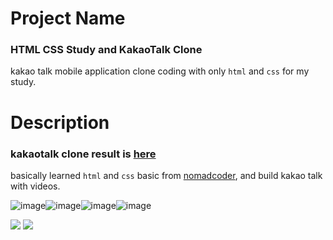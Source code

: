 # Project Name
### HTML CSS Study and KakaoTalk Clone
kakao talk mobile application clone coding with only `html` and `css` for my study. 

# Description
### kakaotalk clone result is [here](https://jh0152park.github.io/html_css_study_kakotalk_clone/)
basically learned `html` and `css` basic from [nomadcoder](https://nomadcoders.co/), and build kakao talk with videos.

![image](https://github.com/jh0152park/html_css_study_kakotalk_clone/assets/118165975/72c21655-0c3f-49cb-9aa6-c713b8e1d67c)![image](https://github.com/jh0152park/html_css_study_kakotalk_clone/assets/118165975/b5e23bc1-801a-4424-8557-af58f759a3fe)![image](https://github.com/jh0152park/html_css_study_kakotalk_clone/assets/118165975/79a8c81c-a840-41f3-a154-e3fd4632411c)![image](https://github.com/jh0152park/html_css_study_kakotalk_clone/assets/118165975/5aa30e01-4be2-478a-9873-963705926ab1)


<img src="https://img.shields.io/badge/html-E34F26?style=for-the-badge&logo=html5&logoColor=white">  <img src="https://img.shields.io/badge/css-1572B6?style=for-the-badge&logo=css3&logoColor=white">
